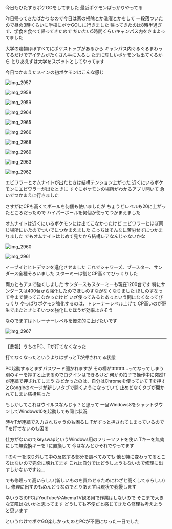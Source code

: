 今日もひたすらポケGOをしてました
最近ポケモンばっかりやってる

昨日帰ってきたばかりなので今日は家の掃除とか洗濯とかをして
一段落ついたので昼の3時くらいに学校にポケGOしに行きました
帰ってきたのは8時半過ぎで、学食を食べて帰ってきたので
だいたい5時間くらいキャンパス内をさまよってました

大学の建物ほぼすべてにポケストップがあるから
キャンパス内ぐるぐるまわってるだけでアイテムがたくさん手に入るし
たまに珍しいポケモンも出てくるから
とりあえずは大学をスポットとしてやってます

今日つかまえたメインの初ポケモンはこんな感じ

![img_2957](/images/2016/08/img_2957.png)

![img_2958](/images/2016/08/img_2958.png)

![img_2959](/images/2016/08/img_2959.png)

![img_2964](/images/2016/08/img_2964.png)

![img_2965](/images/2016/08/img_2965.png)

![img_2966](/images/2016/08/img_2966.png)

![img_2968](/images/2016/08/img_2968.png)

![img_2969](/images/2016/08/img_2969.png)

![img_2963](/images/2016/08/img_2963.png)

![img_2962](/images/2016/08/img_2962.png)

エビワラーとオムナイトが出たときは結構テンション上がった
近くにいるポケモンにエビワラーが出たときに
すぐにポケモンの場所がわかるアプリ開いて
急いでつかまえに行きました

さすがにCPも高くてボールを何個も使いましたが
ちょうどレベルも20に上がったところだったので
ハイパーボールを何個か使ってつかまえました

オムナイトは近くにいるポケモンには出てこなかったけど
エビワラーとほぼ同じ場所にいたのでついでにつかまえました
こっちはそんなに苦労せずにつかまりました
でもオムナイトはじめて見たから結構レアなんじゃないかな

![img_2960](/images/2016/08/img_2960.png)

![img_2961](/images/2016/08/img_2961.png)

イーブイとヒトデマンを進化させました
これでシャワーズ、ブースター、サンダース全種そろいました
スターミーは割とCP高くてびっくりした

両方ともアメで強くしました
サンダースもスターミーも現在1200台です
特にサンダースは400台から強化したのでほしのすながなくなりました
ほしのすなって今まで使ってこなかったけど
いざ使ってみるとあっという間になくなってびっくり
やっぱりポケモン強化するのは、トレーナーレベル上げて
CP高いのが野生で出たときにそいつを強化したほうが効率よさそう

なのでまずはトレーナーレベルを優先的に上げたいです

![img_2967](/images/2016/08/img_2967.png)

***

【悲報】うちのPC、Tが打てなくなった

打てなくなったというよりはずっとTが押されてる状態

PC起動するとまずパスワード聞かれますが
その欄がttttttttt...ってなってしまう
別のキーを押すと止まるのでログインはできるけど
何かの拍子で操作中に突然Tが連続で押されてしまう
ひどかったのは、自分はChromeを使っていて
Tを押すとGoogleのページが新しいタブで開くようになっていて
止めどなくタブが開かれてしまい結構焦った

もしかしてこれはウイルスなんじゃ？と思って
一旦Windows8をシャットダウンしてWindows10を起動しても同じ状況

時々Tが連続で入力されちゃうのも困るし
Tがずっと押されてしまっているのでTを打てないのも困る

仕方がないのでkeyswapというWindows用のフリーソフトを使い
Tキーを無効にして無変換キーをTに置換して
今はなんとかそれでやってます

Tのキーを取り外して中の反応する部分を調べてみても
他と特に変わってるところはないので完全に壊れてます
これは自分ではどうしようもないので修理に出すしかないですね…

でも修理って高いらしい(新しいものを買わせるためにわざと高くしてるらしい)し
修理に出すのもめんどうなのでとりあえずは現状で我慢します

幸いうちのPCはYouTubeやAbemaTV観る用で作業はしないので
そこまで大きな支障はないかと思ってます
どうしても不便だと感じてきたら修理も考えようと思います

というわけでポケGO楽しかったのとPCが不便になった一日でした
